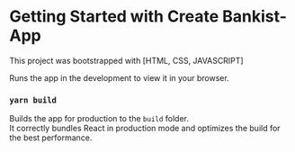 # Getting Started with Create Bankist-App

This project was bootstrapped with [HTML, CSS, JAVASCRIPT]


Runs the app in the development to view it in your browser.

### `yarn build`

Builds the app for production to the `build` folder.\
It correctly bundles React in production mode and optimizes the build for the best performance.